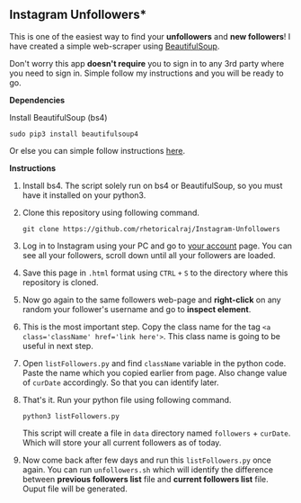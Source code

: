 ## **Instagram Unfollowers***

This is one of the easiest way to find your **unfollowers** and **new followers**! I have created a simple web-scraper using [BeautifulSoup](<https://pypi.org/project/beautifulsoup4/>).

Don't worry this app **doesn't require** you to sign in to any 3rd party where you need to sign in. Simple follow my instructions and you will be ready to go.

**Dependencies**

Install BeautifulSoup (bs4)

`sudo pip3 install beautifulsoup4 `

Or else you can simple follow instructions [here](https://www.crummy.com/software/BeautifulSoup/bs4/doc/#installing-beautiful-soup).

**Instructions**

1. Install bs4. The script solely run on bs4 or BeautifulSoup, so you must have it installed on your python3.

2. Clone this repository using following command.

   `git clone https://github.com/rhetoricalraj/Instagram-Unfollowers`

3. Log in to Instagram using your PC and go to [your account](https://www.instagram.com/'your_username'/followers/) page. You can see all your followers, scroll down until all your followers are loaded.

4. Save this page in `.html` format using `CTRL` `+` `S` to the directory where this repository is cloned.

5. Now go again to the same followers web-page and **right-click** on any random your follower's username and go to **inspect element**.

6. This is the most important step. Copy the class name for the tag `<a class='className' href='link here'>`. This class name is going to be useful in next step.

7. Open `listFollowers.py`  and find `className` variable in the python code. Paste the name which you copied earlier from page. Also change value of `curDate` accordingly. So that you can identify later.

8. That's it. Run your python file using  following command.

   `python3 listFollowers.py`
   
   This script will create a file in `data` directory named `followers` + `curDate`. Which will store your all current followers as of today.
   
9. Now come back after few days and run this `listFollowers.py` once again. You can run `unfollowers.sh` which will identify the difference between **previous followers list** file and **current followers list** file. Ouput file will be generated.